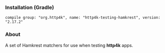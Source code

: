 ### Installation (Gradle)
```compile group: "org.http4k", name: "http4k-testing-hamkrest", version: "2.17.2"```

### About

A set of Hamkrest matchers for use when testing **http4k** apps.
